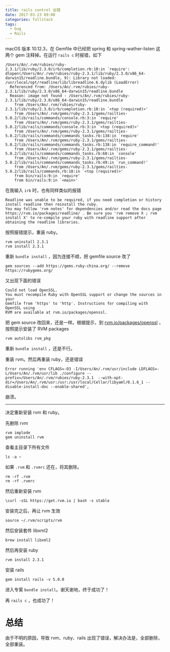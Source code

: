 ```yaml
---
title: rails control 出错
date: 2017-03-23 09:00
categories: fullstack
tags:
  - bug
  - Rails
---
```


macOS 版本 10.12.3，在 Gemfile 中已经把 spring 和 spring-wather-listen 这两个 gem 注释掉。在运行 `rails c` 时报错，如下

```
/Users/An/.rvm/rubies/ruby-2.3.1/lib/ruby/2.3.0/irb/completion.rb:10:in `require': dlopen(/Users/An/.rvm/rubies/ruby-2.3.1/lib/ruby/2.3.0/x86_64-darwin15/readline.bundle, 9): Library not loaded: /usr/local/opt/readline/lib/libreadline.6.dylib (LoadError)
  Referenced from: /Users/An/.rvm/rubies/ruby-2.3.1/lib/ruby/2.3.0/x86_64-darwin15/readline.bundle
  Reason: image not found - /Users/An/.rvm/rubies/ruby-2.3.1/lib/ruby/2.3.0/x86_64-darwin15/readline.bundle
	from /Users/An/.rvm/rubies/ruby-2.3.1/lib/ruby/2.3.0/irb/completion.rb:10:in `<top (required)>'
	from /Users/An/.rvm/gems/ruby-2.3.1/gems/railties-5.0.2/lib/rails/commands/console.rb:3:in `require'
	from /Users/An/.rvm/gems/ruby-2.3.1/gems/railties-5.0.2/lib/rails/commands/console.rb:3:in `<top (required)>'
	from /Users/An/.rvm/gems/ruby-2.3.1/gems/railties-5.0.2/lib/rails/commands/commands_tasks.rb:138:in `require'
	from /Users/An/.rvm/gems/ruby-2.3.1/gems/railties-5.0.2/lib/rails/commands/commands_tasks.rb:138:in `require_command!'
	from /Users/An/.rvm/gems/ruby-2.3.1/gems/railties-5.0.2/lib/rails/commands/commands_tasks.rb:68:in `console'
	from /Users/An/.rvm/gems/ruby-2.3.1/gems/railties-5.0.2/lib/rails/commands/commands_tasks.rb:49:in `run_command!'
	from /Users/An/.rvm/gems/ruby-2.3.1/gems/railties-5.0.2/lib/rails/commands.rb:18:in `<top (required)>'
	from bin/rails:9:in `require'
	from bin/rails:9:in `<main>'
```

在我输入 `irb` 时，也有同样类似的报错

```
Readline was unable to be required, if you need completion or history install readline then reinstall the ruby.
You may follow 'rvm notes' for dependencies and/or read the docs page https://rvm.io/packages/readline/ . Be sure you 'rvm remove X ; rvm install X' to re-compile your ruby with readline support after obtaining the readline libraries.
```

按照报错提示，重装 ruby。

```
rvm uninstall 2.3.1
rvm install 2.3.1
```

重新 `bundle install` ，因为连接不顺，把 gemfile source 改了

```
gem sources --add https://gems.ruby-china.org/ --remove https://rubygems.org/
```

又出现下面的错误

```
Could not load OpenSSL.
You must recompile Ruby with OpenSSL support or change the sources in your
Gemfile from 'https' to 'http'. Instructions for compiling with OpenSSL using
RVM are available at rvm.io/packages/openssl.
```

把 gem source 改回来，还是一样。根据提示，到 [rvm.io/packages/openssl](rvm.io/packages/openssl) ，按照提示安装了 RVM packages

```
rvm autolibs rvm_pkg
```

重新 `bundle install` ，还是不行。

重装 rvm。然后再重装 ruby，还是错误

```
Error running 'env CFLAGS=-O3 -I/Users/An/.rvm/usr/include LDFLAGS=-L/Users/An/.rvm/usr/lib ./configure --prefix=/Users/An/.rvm/rubies/ruby-2.3.1  --with-opt-dir=/Users/An/.rvm/usr:/usr:/usr/local/Cellar/libyaml/0.1.6_1 --disable-install-doc --enable-shared',
```

崩溃。

---

决定重新安装 rvm 和 ruby。

先删除 rvm

```
rvm implode
gem uninstall rvm
```

查看主目录下所有文件

```
ls -a ~
```

如果 `.rvm` 和 `.rvmrc` 还在，将其删除。

```
rm -rf .rvm
rm -rf .rvmrc
```

然后重新安装 rvm

```
\curl -sSL https://get.rvm.io | bash -s stable
```

安装完之后，再让 rvm 生效

```
source ~/.rvm/scripts/rvm
```

然后安装套件 libxml2

```
brew install libxml2
```

然后再安装 ruby

```
rvm install 2.3.1
```

安装 rails

```
gem install rails -v 5.0.0
```

进入专案 `bundle install`。谢天谢地，终于成功了！

再 `rails c` ，也成功了！

# 总结

由于不明的原因，导致 rvm、ruby、rails 出现了错误，解决办法是，全部删除，全部重装。